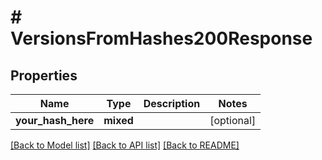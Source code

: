 # # VersionsFromHashes200Response

## Properties

Name | Type | Description | Notes
------------ | ------------- | ------------- | -------------
**your_hash_here** | **mixed** |  | [optional]

[[Back to Model list]](../../README.md#models) [[Back to API list]](../../README.md#endpoints) [[Back to README]](../../README.md)
